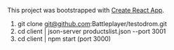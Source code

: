 This project was bootstrapped with [Create React App](https://github.com/facebook/create-react-app).

1. git clone git@github.com:Battleplayer/testodrom.git
2. cd client | json-server productslist.json --port 3001
3. cd client | npm start		(port 3000)
